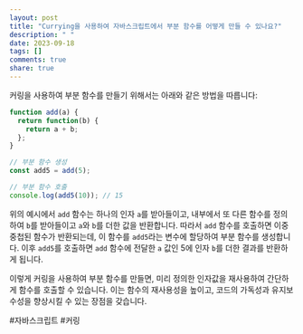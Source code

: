 ```yaml
---
layout: post
title: "Currying을 사용하여 자바스크립트에서 부분 함수를 어떻게 만들 수 있나요?"
description: " "
date: 2023-09-18
tags: []
comments: true
share: true
---
```


커링을 사용하여 부분 함수를 만들기 위해서는 아래와 같은 방법을 따릅니다:

```javascript
function add(a) {
  return function(b) {
    return a + b;
  };
}

// 부분 함수 생성
const add5 = add(5);

// 부분 함수 호출
console.log(add5(10)); // 15
```

위의 예시에서 `add` 함수는 하나의 인자 `a`를 받아들이고, 내부에서 또 다른 함수를 정의하여 `b`를 받아들이고 `a`와 `b`를 더한 값을 반환합니다. 따라서 `add` 함수를 호출하면 이중 중첩된 함수가 반환되는데, 이 함수를 `add5`라는 변수에 할당하여 부분 함수를 생성합니다. 이후 `add5`를 호출하면 `add` 함수에 전달한 `a` 값인 5에 인자 `b`를 더한 결과를 반환하게 됩니다.

이렇게 커링을 사용하여 부분 함수를 만들면, 미리 정의한 인자값을 재사용하여 간단하게 함수를 호출할 수 있습니다. 이는 함수의 재사용성을 높이고, 코드의 가독성과 유지보수성을 향상시킬 수 있는 장점을 갖습니다.

#자바스크립트 #커링